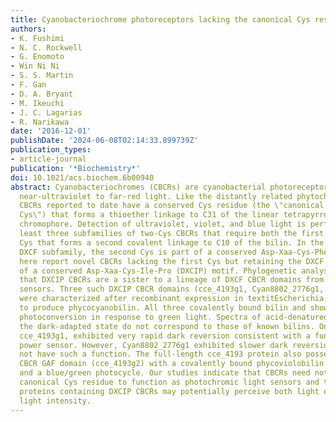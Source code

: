 ```yaml
---
title: Cyanobacteriochrome photoreceptors lacking the canonical Cys residue
authors:
- K. Fushimi
- N. C. Rockwell
- G. Enomoto
- Win Ni Ni
- S. S. Martin
- F. Gan
- D. A. Bryant
- M. Ikeuchi
- J. C. Lagarias
- R. Narikawa
date: '2016-12-01'
publishDate: '2024-06-08T02:14:33.899739Z'
publication_types:
- article-journal
publication: '*Biochemistry*'
doi: 10.1021/acs.biochem.6b00940
abstract: Cyanobacteriochromes (CBCRs) are cyanobacterial photoreceptors that sense
  near-ultraviolet to far-red light. Like the distantly related phytochromes, all
  CBCRs reported to date have a conserved Cys residue (the \"canonical Cys\" or \"first
  Cys\") that forms a thioether linkage to C31 of the linear tetrapyrrole (bilin)
  chromophore. Detection of ultraviolet, violet, and blue light is performed by at
  least three subfamilies of two-Cys CBCRs that require both the first Cys and a second
  Cys that forms a second covalent linkage to C10 of the bilin. In the well-characterized
  DXCF subfamily, the second Cys is part of a conserved Asp-Xaa-Cys-Phe motif. We
  here report novel CBCRs lacking the first Cys but retaining the DXCF Cys as part
  of a conserved Asp-Xaa-Cys-Ile-Pro (DXCIP) motif. Phylogenetic analysis demonstrates
  that DXCIP CBCRs are a sister to a lineage of DXCF CBCR domains from phototaxis
  sensors. Three such DXCIP CBCR domains (cce_4193g1, Cyan8802_2776g1, and JSC1_24240)
  were characterized after recombinant expression in textitEscherichia coli engineered
  to produce phycocyanobilin. All three covalently bound bilin and showed unidirectional
  photoconversion in response to green light. Spectra of acid-denatured proteins in
  the dark-adapted state do not correspond to those of known bilins. One DXCIP CBCR,
  cce_4193g1, exhibited very rapid dark reversion consistent with a function as a
  power sensor. However, Cyan8802_2776g1 exhibited slower dark reversion and would
  not have such a function. The full-length cce_4193 protein also possesses a DXCF
  CBCR GAF domain (cce_4193g2) with a covalently bound phycoviolobilin chromophore
  and a blue/green photocycle. Our studies indicate that CBCRs need not contain the
  canonical Cys residue to function as photochromic light sensors and that phototaxis
  proteins containing DXCIP CBCRs may potentially perceive both light quality and
  light intensity.
---
```

